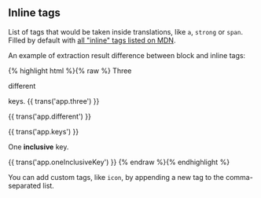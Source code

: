 ## Inline tags

List of tags that would be taken inside translations, like `a`, `strong` or `span`. Filled by default with
[all "inline" tags listed on MDN](https://developer.mozilla.org/en-US/docs/Web/HTML/Inline_elements#elements).

An example of extraction result difference between block and inline tags:

{% highlight html %}{% raw %}
Three
<p>different</p>
keys.
<!-- ⬇ will be extracted into -->
{{ trans('app.three') }}
<p>{{ trans('app.different') }}</p>
{{ trans('app.keys') }}

One <b>inclusive</b> key.
<!-- ⬇ will be extracted into -->
{{ trans('app.oneInclusiveKey') }}
{% endraw %}{% endhighlight %}

You can add custom tags, like `icon`, by appending a new tag to the comma-separated list.
